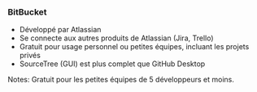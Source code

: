 ### BitBucket

* Développé par Atlassian
* Se connecte aux autres produits de Atlassian (Jira, Trello)
* Gratuit pour usage personnel ou petites équipes, incluant les projets privés
* SourceTree (GUI) est plus complet que GitHub Desktop

Notes:
Gratuit pour les petites équipes de 5 développeurs et moins.